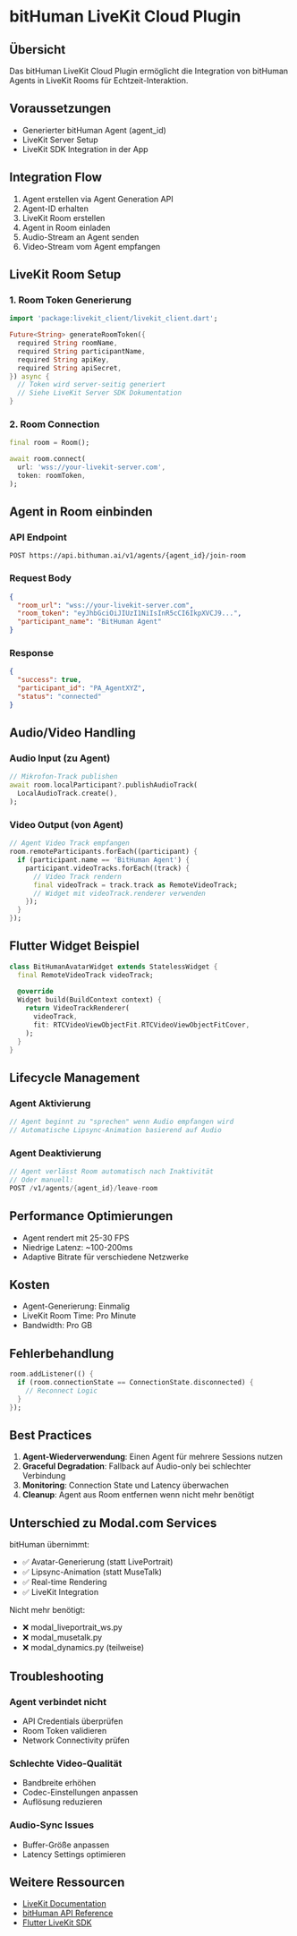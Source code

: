 # bitHuman LiveKit Cloud Plugin

## Übersicht

Das bitHuman LiveKit Cloud Plugin ermöglicht die Integration von bitHuman Agents in LiveKit Rooms für Echtzeit-Interaktion.

## Voraussetzungen

- Generierter bitHuman Agent (agent_id)
- LiveKit Server Setup
- LiveKit SDK Integration in der App

## Integration Flow

1. Agent erstellen via Agent Generation API
2. Agent-ID erhalten
3. LiveKit Room erstellen
4. Agent in Room einladen
5. Audio-Stream an Agent senden
6. Video-Stream vom Agent empfangen

## LiveKit Room Setup

### 1. Room Token Generierung

```dart
import 'package:livekit_client/livekit_client.dart';

Future<String> generateRoomToken({
  required String roomName,
  required String participantName,
  required String apiKey,
  required String apiSecret,
}) async {
  // Token wird server-seitig generiert
  // Siehe LiveKit Server SDK Dokumentation
}
```

### 2. Room Connection

```dart
final room = Room();

await room.connect(
  url: 'wss://your-livekit-server.com',
  token: roomToken,
);
```

## Agent in Room einbinden

### API Endpoint

```
POST https://api.bithuman.ai/v1/agents/{agent_id}/join-room
```

### Request Body

```json
{
  "room_url": "wss://your-livekit-server.com",
  "room_token": "eyJhbGciOiJIUzI1NiIsInR5cCI6IkpXVCJ9...",
  "participant_name": "BitHuman Agent"
}
```

### Response

```json
{
  "success": true,
  "participant_id": "PA_AgentXYZ",
  "status": "connected"
}
```

## Audio/Video Handling

### Audio Input (zu Agent)

```dart
// Mikrofon-Track publishen
await room.localParticipant?.publishAudioTrack(
  LocalAudioTrack.create(),
);
```

### Video Output (von Agent)

```dart
// Agent Video Track empfangen
room.remoteParticipants.forEach((participant) {
  if (participant.name == 'BitHuman Agent') {
    participant.videoTracks.forEach((track) {
      // Video Track rendern
      final videoTrack = track.track as RemoteVideoTrack;
      // Widget mit videoTrack.renderer verwenden
    });
  }
});
```

## Flutter Widget Beispiel

```dart
class BitHumanAvatarWidget extends StatelessWidget {
  final RemoteVideoTrack videoTrack;
  
  @override
  Widget build(BuildContext context) {
    return VideoTrackRenderer(
      videoTrack,
      fit: RTCVideoViewObjectFit.RTCVideoViewObjectFitCover,
    );
  }
}
```

## Lifecycle Management

### Agent Aktivierung

```dart
// Agent beginnt zu "sprechen" wenn Audio empfangen wird
// Automatische Lipsync-Animation basierend auf Audio
```

### Agent Deaktivierung

```dart
// Agent verlässt Room automatisch nach Inaktivität
// Oder manuell:
POST /v1/agents/{agent_id}/leave-room
```

## Performance Optimierungen

- Agent rendert mit 25-30 FPS
- Niedrige Latenz: ~100-200ms
- Adaptive Bitrate für verschiedene Netzwerke

## Kosten

- Agent-Generierung: Einmalig
- LiveKit Room Time: Pro Minute
- Bandwidth: Pro GB

## Fehlerbehandlung

```dart
room.addListener(() {
  if (room.connectionState == ConnectionState.disconnected) {
    // Reconnect Logic
  }
});
```

## Best Practices

1. **Agent-Wiederverwendung**: Einen Agent für mehrere Sessions nutzen
2. **Graceful Degradation**: Fallback auf Audio-only bei schlechter Verbindung
3. **Monitoring**: Connection State und Latency überwachen
4. **Cleanup**: Agent aus Room entfernen wenn nicht mehr benötigt

## Unterschied zu Modal.com Services

bitHuman übernimmt:
- ✅ Avatar-Generierung (statt LivePortrait)
- ✅ Lipsync-Animation (statt MuseTalk)
- ✅ Real-time Rendering
- ✅ LiveKit Integration

Nicht mehr benötigt:
- ❌ modal_liveportrait_ws.py
- ❌ modal_musetalk.py
- ❌ modal_dynamics.py (teilweise)

## Troubleshooting

### Agent verbindet nicht

- API Credentials überprüfen
- Room Token validieren
- Network Connectivity prüfen

### Schlechte Video-Qualität

- Bandbreite erhöhen
- Codec-Einstellungen anpassen
- Auflösung reduzieren

### Audio-Sync Issues

- Buffer-Größe anpassen
- Latency Settings optimieren

## Weitere Ressourcen

- [LiveKit Documentation](https://docs.livekit.io)
- [bitHuman API Reference](https://docs.bithuman.ai)
- [Flutter LiveKit SDK](https://pub.dev/packages/livekit_client)

